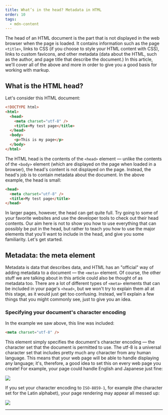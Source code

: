 ```yaml
---
title: What’s in the head? Metadata in HTML
order: 10
tags:
  - mdn-content
---
```


The head of an HTML document is the part that is not displayed in the web
browser when the page is loaded. It contains information such as the page
`<title>`, links to CSS (if you choose to style your HTML content with CSS),
links to custom favicons, and other metadata (data about the HTML, such as the
author, and page title that describe the document.) In this article, we'll cover
all of the above and more in order to give you a good basis for working with
markup.

## What is the HTML head?

Let's consider this HTML document:

```html
<!DOCTYPE html>
<html>
  <head>
    <meta charset="utf-8" />
    <title>My test page</title>
  </head>
  <body>
    <p>This is my page</p>
  </body>
</html>
```

The HTML head is the contents of the `<head>` element — unlike the contents of
the `<body>` element (which are displayed on the page when loaded in a browser),
the head's content is not displayed on the page. Instead, the head's job is to
contain metadata about the document. In the above example, the head is small:

```html
<head>
  <meta charset="utf-8" />
  <title>My test page</title>
</head>
```

In larger pages, however, the head can get quite full. Try going to some of your
favorite websites and use the developer tools to check out their head contents.
Our aim here is not to show you how to use everything that can possibly be put
in the head, but rather to teach you how to use the major elements that you'll
want to include in the head, and give you some familiarity. Let's get started.

## Metadata: the meta element

Metadata is data that describes data, and HTML has an "official" way of adding
metadata to a document — the `<meta>` element. Of course, the other stuff we are
talking about in this article could also be thought of as metadata too. There
are a lot of different types of `<meta>` elements that can be included in your
page's `<head>`, but we won't try to explain them all at this stage, as it would
just get too confusing. Instead, we'll explain a few things that you might
commonly see, just to give you an idea.

### Specifying your document's character encoding

In the example we saw above, this line was included:

```html
<meta charset="utf-8" />
```

This element simply specifies the document's character encoding — the character
set that the document is permitted to use. The utf-8 is a universal character
set that includes pretty much any character from any human language. This means
that your web page will be able to handle displaying any language; it's,
therefore, a good idea to set this on every web page you create! For example,
your page could handle English and Japanese just fine:

<img src="https://mdn.mozillademos.org/files/12343/correct-encoding.png"/>

If you set your character encoding to `ISO-8859-1`, for example (the character
set for the Latin alphabet), your page rendering may appear all messed up:

<img src="https://mdn.mozillademos.org/files/12341/bad-encoding.png"/>

---
